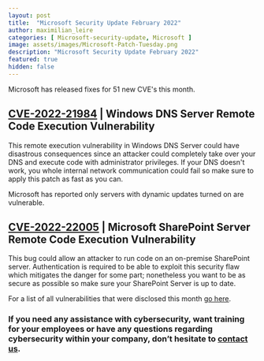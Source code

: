 ```yaml
---
layout: post
title:  "Microsoft Security Update February 2022"
author: maximilian_leire
categories: [ Microsoft-security-update, Microsoft ]
image: assets/images/Microsoft-Patch-Tuesday.png
description: "Microsoft Security Update February 2022"
featured: true
hidden: false
---
```


Microsoft has released fixes for 51 new CVE's this month.

## [CVE-2022-21984](https://msrc.microsoft.com/update-guide/vulnerability/CVE-2022-21984) | Windows DNS Server Remote Code Execution Vulnerability
This remote execution vulnerability in Windows DNS Server could have disastrous consequences since an attacker could completely take over your DNS and execute code with administrator privileges. If your DNS doesn't work, you whole internal network communication could fail so make sure to apply this patch as fast as you can.

Microsoft has reported only servers with dynamic updates turned on are vulnerable.

## [CVE-2022-22005](https://msrc.microsoft.com/update-guide/vulnerability/CVE-2022-22005) | Microsoft SharePoint Server Remote Code Execution Vulnerability
This bug could allow an attacker to run code on an on-premise SharePoint server. Authentication is required to be able to exploit this security flaw which mitigates the danger for some part; nonetheless you want to be as secure as possible so make sure your SharePoint Server is up to date.


For a list of all vulnerabilities that were disclosed this month [go here](https://msrc.microsoft.com/update-guide).


### If you need any assistance with cybersecurity, want training for your employees or have any questions regarding cybersecurity within your company, don’t hesitate to [contact us](https://www.ordina.be/diensten/security-and-privacy/).